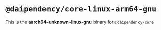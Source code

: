 # `@daipendency/core-linux-arm64-gnu`

This is the **aarch64-unknown-linux-gnu** binary for `@daipendency/core`
